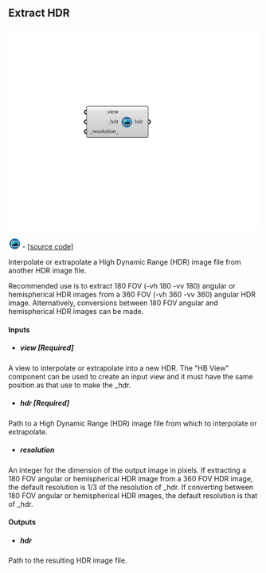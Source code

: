 ## Extract HDR

![](../../images/components/Extract_HDR.png)

![](../../images/icons/Extract_HDR.png) - [[source code]](https://github.com/ladybug-tools/honeybee-grasshopper-radiance/blob/master/honeybee_grasshopper_radiance/src//HB%20Extract%20HDR.py)


Interpolate or extrapolate a High Dynamic Range (HDR) image file from another HDR image file. 

Recommended use is to extract 180 FOV (-vh 180 -vv 180) angular or hemispherical HDR images from a 360 FOV (-vh 360 -vv 360) angular HDR image. Alternatively, conversions between 180 FOV angular and hemispherical HDR images can be made. 



#### Inputs
* ##### view [Required]
A view to interpolate or extrapolate into a new HDR. The "HB View"  component can be used to create an input view and it must have the same position as that use to make the _hdr. 
* ##### hdr [Required]
Path to a High Dynamic Range (HDR) image file from which to interpolate or extrapolate. 
* ##### resolution 
An integer for the dimension of the output image in pixels. If extracting a 180 FOV angular or hemispherical HDR image from a 360 FOV HDR image, the default resolution is 1/3 of the resolution of _hdr. If converting between 180 FOV angular or hemispherical HDR images, the default resolution is that of _hdr. 

#### Outputs
* ##### hdr
Path to the resulting HDR image file. 